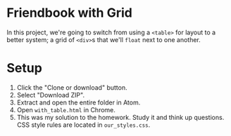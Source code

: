 # Friendbook with Grid

In this project, we're going to switch from using a `<table>` for layout to a better system; a grid of `<div>`s that we'll `float` next to one another.

# Setup

 1. Click the "Clone or download" button.
 1. Select "Download ZIP".
 1. Extract and open the entire folder in Atom.
 1. Open `with_table.html` in Chrome.
 1. This was my solution to the homework. Study it and think up questions. CSS style rules are located in `our_styles.css`.
